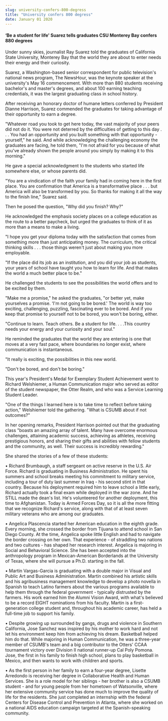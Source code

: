 ```yaml
---
slug: university-confers-800-degress
title: "University confers 800 degress"
date: January 01 2020
---
```


<h4>‘Be a student for life' Suarez tells graduates CSU Monterey Bay confers 880 degrees</h4><p>Under sunny skies, journalist Ray Suarez told the graduates of California State University, Monterey Bay that the world they are about to enter needs their energy and their curiosity.
</p><p>Suarez, a Washington-based senior correspondent for public television's national news program, The NewsHour, was the keynote speaker at the university's May 16 commencement. With more than 880 students receiving bachelor's and master's degrees, and about 100 earning teaching credentials, it was the largest graduating class in school history.
</p><p>After receiving an honorary doctor of humane letters conferred by President Dianne Harrison, Suarez commended the graduates for taking advantage of their opportunity to earn a degree.
</p><p>"Whatever road you took to get here today, the vast majority of your peers did not do it. You were not deterred by the difficulties of getting to this day . . . You had an opportunity and you built something with that opportunity - yourself," he said. And while acknowledging the challenging economy the graduates are facing, he told them, "I'm not afraid for you because of what you've already shown the people around you simply by making it to this morning."
</p><p>He gave a special acknowledgment to the students who started life somewhere else, or whose parents did.
</p><p>"You are a vindication of the faith your family had in coming here in the first place. You are confirmation that America is a transformative place . . . but America will also be transformed by you. So thanks for making it all the way to the finish line," Suarez said.
</p><p>Then he posed the question, "Why did you finish? Why?"
</p><p>He acknowledged the emphasis society places on a college education as the route to a better paycheck, but urged the graduates to think of it as more than a means to make a living.
</p><p>"I hope you get your diploma today with the satisfaction that comes from something more than just anticipating money. The curriculum, the critical thinking skills . . . those things weren't just about making you more employable.
</p><p>"If the place did its job as an institution, and you did your job as students, your years of school have taught you how to learn for life. And that makes the world a much better place to be."
</p><p>He challenged the students to see the possibilities the world offers and to be excited by them.
</p><p>"Make me a promise," he asked the graduates, "or better yet, make yourselves a promise. ‘I'm not going to be bored.' The world is way too exciting, challenging, puzzling, fascinating ever to be bored. And if you keep that promise to yourself not to be bored, you won't be boring, either.
</p><p>"Continue to learn. Teach others. Be a student for life. . . .This country needs your energy and your curiosity and your soul."
</p><p>He reminded the graduates that the world they are entering is one that moves at a very fast pace, where boundaries no longer exist, where communication is instantaneous.
</p><p>"It really is exciting, the possibilities in this new world.
</p><p>"Don't be bored, and don't be boring."
</p><p>This year's President's Medal for Exemplary Student Achievement went to Richard Welshiemer, a Human Communication major who served as editor of the student newspaper, the Otter Realm, and who was a Service Learning Student Leader.
</p><p>"One of the things I learned here is to take time to reflect before taking action," Welshiemer told the gathering. "What is CSUMB about if not outcomes?"
</p><p>In her opening remarks, President Harrison pointed out that the graduating class "boasts an amazing array of talent. Many have overcome enormous challenges, attaining academic success, achieving as athletes, receiving prestigious honors, and sharing their gifts and abilities with fellow students and the community, as well. Their success is incredibly rewarding."
</p><p>She shared the stories of a few of these students:
</p><p>• Richard Brumbaugh, a staff sergeant on active reserve in the U.S. Air Force. Richard is graduating in Business Administration. He spent his summers and school breaks meeting his commitment to military service, including a tour of duty last summer in Iraq - his second stint in that country. Because his deployment required him to leave school a little early, Richard actually took a final exam while deployed in the war zone. And he STILL made the dean's list. He's volunteered for another deployment, this time to Afghanistan. Today is Armed Forces Day, so it is all the more fitting that we recognize Richard's service, along with that of at least seven military veterans who are among our graduates.
</p><p>• Angelica Plascencia started her American education in the eighth grade. Every morning, she crossed the border from Tijuana to attend school in San Diego County. At the time, Angelica spoke little English and had to navigate the border crossing on her own. That experience - of straddling two nations and two cultures - has shaped her research interest. Angelica is majoring in Social and Behavioral Science. She has been accepted into the anthropology program in Mexican-American Borderlands at the University of Texas, where she will pursue a Ph.D. starting in the fall.
</p><p>• Martin Vargas-Garcia is graduating with a double major in Visual and Public Art and Business Administration. Martin combined his artistic skills and his agribusiness management knowledge to develop a photo novella in Spanish to teach Latino farmers about the various programs available to help them through the federal government - typically distrusted by the farmers. His work earned him the Alumni Vision Award, with what's believed to be a record EIGHT nominations from his faculty. Martin is a first-generation college student and, throughout his academic career, has held a full-time job to support his family.
</p><p>• Despite growing up surrounded by gangs, drugs and violence in Southern California, Jose Sanchez was inspired by his mother to work hard and not let his environment keep him from achieving his dream. Basketball helped him do that. While majoring in Human Communication, he was a three-year member of CSUMB's team and a big contributor to the Otters' CCAA tournament victory over Division II national runner-up Cal Poly Pomona. Jose, the first in his family to finish high school, plans to play basketball in Mexico, and then wants to work with children and sports.
</p><p>• As the first person in her family to earn a four-year degree, Lisette Arredondo is receiving her degree in Collaborative Health and Human Services. She is a role model for her siblings - her brother is also a CSUMB student - and for young people from her hometown of Watsonville, where her extensive community service has done much to improve the quality of life for the residents. She just completed an internship with the federal Centers for Disease Control and Prevention in Atlanta, where she worked on a national AIDS education campaign targeted at the Spanish-speaking community.
</p><p> 
</p>

